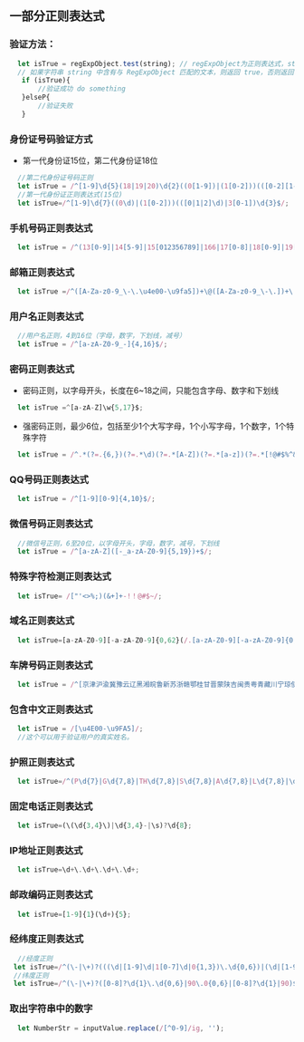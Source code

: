 ## 一部分正则表达式
### 验证方法：
```js
  let isTrue = regExpObject.test(string); // regExpObject为正则表达式，string为要进行验证的字符串
  // 如果字符串 string 中含有与 RegExpObject 匹配的文本，则返回 true，否则返回 false。
   if (isTrue){
       //验证成功 do something
   }elseP{
       //验证失败
   }
```
### 身份证号码验证方式
* 第一代身份证15位，第二代身份证18位
```js
  //第二代身份证号码正则
  let isTrue = /^[1-9]\d{5}(18|19|20)\d{2}((0[1-9])|(1[0-2]))(([0-2][1-9])|10|20|30|31)\d{3}[0-9Xx]$/;
  //第一代身份证正则表达式(15位)
  let isTrue=/^[1-9]\d{7}((0\d)|(1[0-2]))(([0|1|2]\d)|3[0-1])\d{3}$/;

```
### 手机号码正则表达式
```js
  let isTrue = /^(13[0-9]|14[5-9]|15[012356789]|166|17[0-8]|18[0-9]|19[8-9])[0-9]{8}$/;
```
### 邮箱正则表达式
```js
  let isTrue =/^([A-Za-z0-9_\-\.\u4e00-\u9fa5])+\@([A-Za-z0-9_\-\.])+\.([A-Za-z]{2,8})$/;
```
### 用户名正则表达式
```js
  //用户名正则，4到16位（字母，数字，下划线，减号）
  let isTrue = /^[a-zA-Z0-9_-]{4,16}$/;
```
### 密码正则表达式
* 密码正则，以字母开头，长度在6~18之间，只能包含字母、数字和下划线
```js
  let isTrue =^[a-zA-Z]\w{5,17}$;
```
* 强密码正则，最少6位，包括至少1个大写字母，1个小写字母，1个数字，1个特殊字符
```js
  let isTrue = /^.*(?=.{6,})(?=.*\d)(?=.*[A-Z])(?=.*[a-z])(?=.*[!@#$%^&*? ]).*$/;
```
### QQ号码正则表达式
```js
  let isTrue = /^[1-9][0-9]{4,10}$/;
```
### 微信号码正则表达式
```js
  //微信号正则，6至20位，以字母开头，字母，数字，减号，下划线
  let isTrue = /^[a-zA-Z]([-_a-zA-Z0-9]{5,19})+$/;
```
### 特殊字符检测正则表达式
```js
  let isTrue= /["'<>%;)(&+]+-!！@#$~/;
```
### 域名正则表达式
```js
  let isTrue=[a-zA-Z0-9][-a-zA-Z0-9]{0,62}(/.[a-zA-Z0-9][-a-zA-Z0-9]{0,62})+/.?; 
```
### 车牌号码正则表达式
```js
  let isTrue = /^[京津沪渝冀豫云辽黑湘皖鲁新苏浙赣鄂桂甘晋蒙陕吉闽贵粤青藏川宁琼使领A-Z]{1}[A-Z]{1}[A-Z0-9]{4}[A-Z0-9挂学警港澳]{1}$/;
```
### 包含中文正则表达式
```js
  let isTrue = /[\u4E00-\u9FA5]/;
  //这个可以用于验证用户的真实姓名。
```
### 护照正则表达式
```js
  let isTrue=/^(P\d{7}|G\d{7,8}|TH\d{7,8}|S\d{7,8}|A\d{7,8}|L\d{7,8}|\d{9}|D\d+|1[4,5]\d{7})$/;
```
### 固定电话正则表达式
```js
  let isTrue=(\(\d{3,4}\)|\d{3,4}-|\s)?\d{8};
```
### IP地址正则表达式
```js
  let isTrue=\d+\.\d+\.\d+\.\d+;
```
### 邮政编码正则表达式
```js
  let isTrue=[1-9]{1}(\d+){5};
```
### 经纬度正则表达式
```js
  //经度正则
 let isTrue=/^(\-|\+)?(((\d|[1-9]\d|1[0-7]\d|0{1,3})\.\d{0,6})|(\d|[1-9]\d|1[0-7]\d|0{1,3})|180\.0{0,6}|180)$/;
 //纬度正则
 let isTrue=/^(\-|\+)?([0-8]?\d{1}\.\d{0,6}|90\.0{0,6}|[0-8]?\d{1}|90)$/;
```
### 取出字符串中的数字
```js
  let NumberStr = inputValue.replace(/[^0-9]/ig, '');
```
